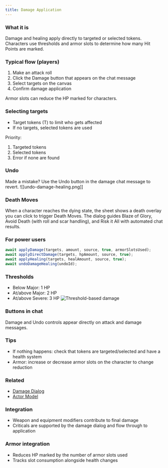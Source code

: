 ```yaml
---
title: Damage Application
---
```


### What it is
Damage and healing apply directly to targeted or selected tokens. Characters use thresholds and armor slots to determine how many Hit Points are marked.

### Typical flow (players)

1. Make an attack roll
2. Click the Damage button that appears on the chat message
3. Select targets on the canvas
4. Confirm damage application


Armor slots can reduce the HP marked for characters.

### Selecting targets
- Target tokens (T) to limit who gets affected
- If no targets, selected tokens are used
 
Priority:
1. Targeted tokens
2. Selected tokens
3. Error if none are found

### Undo
Made a mistake? Use the Undo button in the damage chat message to revert.
![[undo-damage-healing.png]]

### Death Moves
When a character reaches the dying state, the sheet shows a death overlay you can click to trigger Death Moves. The dialog guides Blaze of Glory, Avoid Death (with roll and scar handling), and Risk it All with automated chat results.

### For power users
```javascript
await applyDamage(targets, amount, source, true, armorSlotsUsed);
await applyDirectDamage(targets, hpAmount, source, true);
await applyHealing(targets, healAmount, source, true);
await undoDamageHealing(undoId);
```

### Thresholds
- Below Major: 1 HP
- At/above Major: 2 HP
- At/above Severe: 3 HP
![Threshold-based damage](https://github.com/user-attachments/assets/deb85abe-6614-4a47-a403-42846db1d06e)

### Buttons in chat
Damage and Undo controls appear directly on attack and damage messages.

### Tips
- If nothing happens: check that tokens are targeted/selected and have a health system
- Armor: increase or decrease armor slots on the character to change reduction

### Related
- [Damage Dialog](./damage-dialog.md)
- [Actor Model](../../data-models/actor-model.md)

### Integration
- Weapon and equipment modifiers contribute to final damage
- Criticals are supported by the damage dialog and flow through to application

### Armor integration
- Reduces HP marked by the number of armor slots used
- Tracks slot consumption alongside health changes


